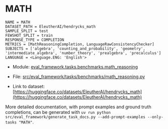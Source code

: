 # MATH

````
NAME = MATH
DATASET_PATH = EleutherAI/hendrycks_math
SAMPLE_SPLIT = test
FEWSHOT_SPLIT = train
RESPONSE_TYPE = COMPLETION
METRICS = [MathReasoningCompletion, LanguageRawConsistencyChecker]
SUBJECTS = ['algebra', 'counting_and_probability', 'geometry', 'intermediate_algebra', 'number_theory', 'prealgebra', 'precalculus']
LANGUAGE = <Language.ENG: 'English'>
````

- Module: [eval_framework.tasks.benchmarks.math_reasoning](eval_framework.tasks.benchmarks.math_reasoning)

- File: [src/eval_framework/tasks/benchmarks/math_reasoning.py](../../src/eval_framework/tasks/benchmarks/math_reasoning.py)

- Link to dataset: [https://huggingface.co/datasets/EleutherAI/hendrycks_math](https://huggingface.co/datasets/EleutherAI/hendrycks_math)

More detailed documentation, with prompt examples and ground truth completions, can be generated with `uv run python src/eval_framework/generate_task_docs.py --add-prompt-examples --only-tasks "MATH"`.
